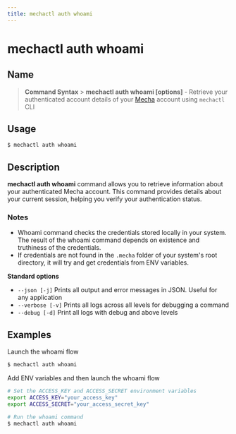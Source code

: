 ```yaml
---
title: mechactl auth whoami
---
```


# mechactl auth whoami

## Name

> **Command Syntax** > **mechactl auth whoami [options]** - Retrieve your authenticated account details of your [Mecha](https://console.mecha.so/) account using `mechactl` CLI

## Usage

```bash
$ mechactl auth whoami
```

## Description

**mechactl auth whoami** command allows you to retrieve information about your authenticated Mecha account. This command provides details about your current session, helping you verify your authentication status.

### Notes

- Whoami command checks the credentials stored locally in your system. The result of the whoami command depends on existence and truthiness of the credentials.
- If credentials are not found in the `.mecha` folder of your system's root directory, it will try and get credentials from ENV variables.

**Standard options**

- `--json [-j]` Prints all output and error messages in JSON. Useful for any application
- `--verbose [-v]` Prints all logs across all levels for debugging a command
- `--debug [-d]` Print all logs with debug and above levels

## Examples

Launch the whoami flow

```bash
$ mechactl auth whoami
```

Add ENV variables and then launch the whoami flow

```bash
# Set the ACCESS_KEY and ACCESS_SECRET environment variables
export ACCESS_KEY="your_access_key"
export ACCESS_SECRET="your_access_secret_key"

# Run the whoami command
$ mechactl auth whoami
```
